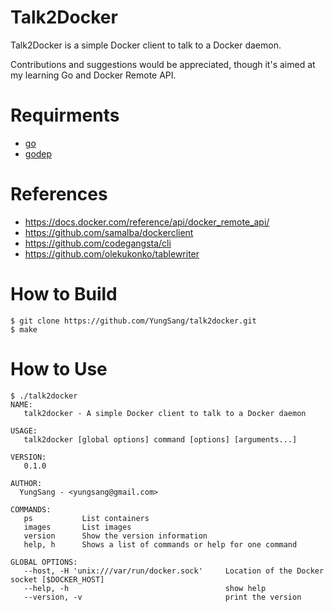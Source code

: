 # Talk2Docker

Talk2Docker is a simple Docker client to talk to a Docker daemon.

Contributions and suggestions would be appreciated, though it's aimed at my learning Go and Docker Remote API.

# Requirments

- [go](http://golang.org/)
- [godep](https://github.com/tools/godep)

# References

- https://docs.docker.com/reference/api/docker_remote_api/
- https://github.com/samalba/dockerclient
- https://github.com/codegangsta/cli
- https://github.com/olekukonko/tablewriter

# How to Build

```
$ git clone https://github.com/YungSang/talk2docker.git
$ make
```

# How to Use

```
$ ./talk2docker
NAME:
   talk2docker - A simple Docker client to talk to a Docker daemon

USAGE:
   talk2docker [global options] command [options] [arguments...]

VERSION:
   0.1.0

AUTHOR:
  YungSang - <yungsang@gmail.com>

COMMANDS:
   ps           List containers
   images       List images
   version      Show the version information
   help, h      Shows a list of commands or help for one command

GLOBAL OPTIONS:
   --host, -H 'unix:///var/run/docker.sock'     Location of the Docker socket [$DOCKER_HOST]
   --help, -h                                   show help
   --version, -v                                print the version

```
